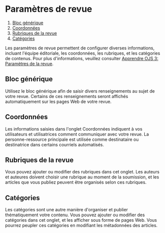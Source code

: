 # Paramètres de revue

1. [Bloc générique](journal-settings#masthead)
1. [Coordonnées](journal-settings#contact)
1. [Rubriques de la revue](journal-settings#sections)
1. [Catégories](journal-settings#categories)

Les paramètres de revue permettent de configurer diverses informations, incluant l'équipe éditoriale, les coordonnées, les rubriques, et les catégories de contenus. Pour plus d'informations, veuillez consulter [Apprendre OJS 3: Paramètres de la revue](https://docs.pkp.sfu.ca/learning-ojs/fr/journal-setup).

## <a name="masthead"></a>Bloc générique
Utilisez le bloc générique afin de saisir divers renseignements au sujet de votre revue. Certains de ces renseignements seront affichés automatiquement sur les pages Web de votre revue.

## <a name="contact"></a>Coordonnées
Les informations saisies dans l'onglet Coordonnées indiquent à vos utilisateurs et utilisatrices comment communiquer avec votre revue. La personne-ressource principale est utilisée comme destinataire ou destinatrice dans certains courriels automatisés.

## <a name="sections"></a>Rubriques de la revue
Vous pouvez ajouter ou modifier des rubriques dans cet onglet. Les auteurs et auteures doivent choisir une rubrique au moment de la soumission, et les articles que vous publiez peuvent être organisés selon ces rubriques.

## <a name="categories"></a>Catégories
Les catégories sont une autre manière d'organiser et publier thématiquement votre contenu. Vous pouvez ajouter ou modifier des catégories dans cet onglet, et les afficher sous forme de pages Web. Vous pourrez peupler ces catégories en modifiant les métadonnées des articles.
